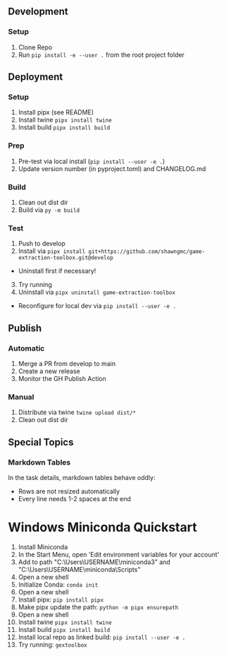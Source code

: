 ## Development
### Setup
1. Clone Repo
2. Run ```pip install -e --user .``` from the root project folder


## Deployment
### Setup
1. Install pipx (see README)
2. Install twine ```pipx install twine```
3. Install build ```pipx install build```

### Prep
1. Pre-test via local install (```pip install --user -e .```)
2. Update version number (in pyproject.toml) and CHANGELOG.md

### Build
1. Clean out dist dir
2. Build via ```py -m build```

### Test
1. Push to develop
2. Install via ```pipx install git+https://github.com/shawngmc/game-extraction-toolbox.git@develop```
  * Uninstall first if necessary!
3. Try running
4. Uninstall via ```pipx uninstall game-extraction-toolbox```
  * Reconfigure for local dev via ```pip install --user -e .```

## Publish
### Automatic
1. Merge a PR from develop to main
2. Create a new release
3. Monitor the GH Publish Action

### Manual
1. Distribute via twine ```twine upload dist/*```
2. Clean out dist dir


## Special Topics
### Markdown Tables
In the task details, markdown tables behave oddly:
* Rows are not resized automatically
* Every line needs 1-2 spaces at the end




# Windows Miniconda Quickstart
1. Install Miniconda
2. In the Start Menu, open 'Edit environment variables for your account'
3. Add to path "C:\Users\USERNAME\miniconda3" and "C:\Users\USERNAME\miniconda\Scripts"
4. Open a new shell
5. Initialize Conda: ```conda init```
6. Open a new shell
7. Install pipx: ```pip install pipx```
8. Make pipx update the path: ```python -m pipx ensurepath```
9. Open a new shell
10. Install twine ```pipx install twine```
11. Install build ```pipx install build```
12. Install local repo as linked build: ```pip install --user -e .```
13. Try running: ```gextoolbox```